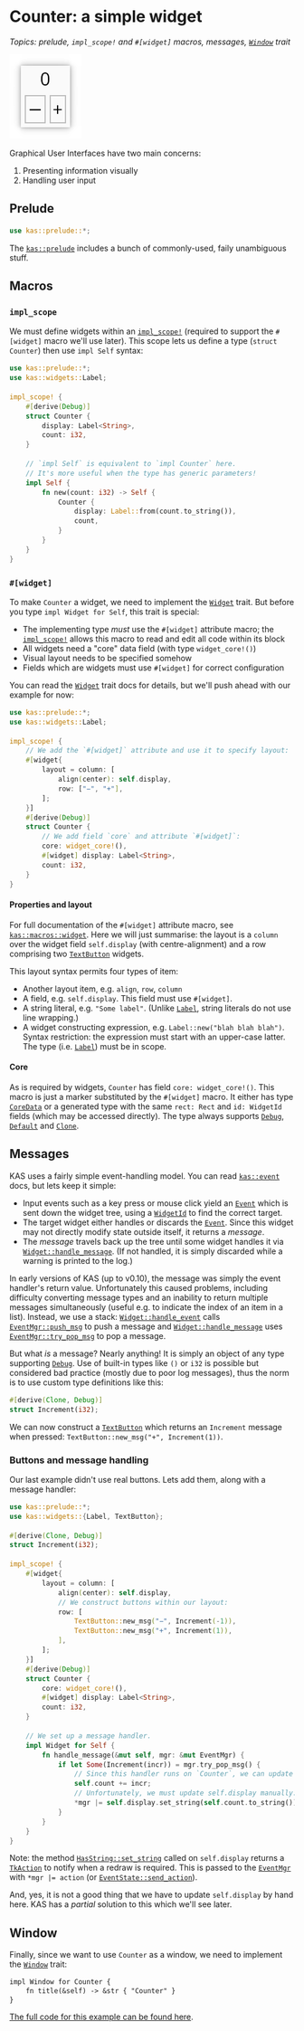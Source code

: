 # Counter: a simple widget

*Topics: prelude, `impl_scope!` and `#[widget]` macros, messages, [`Window`] trait*

![Counter](screenshots/counter.png)

Graphical User Interfaces have two main concerns:

1.  Presenting information visually
2.  Handling user input

## Prelude

```rust
use kas::prelude::*;
```
The [`kas::prelude`] includes a bunch of commonly-used, faily unambiguous stuff.

## Macros

### `impl_scope`

We must define widgets within an [`impl_scope!`] (required to support the
`#[widget]` macro we'll use later). This scope lets us define a type
(`struct Counter`) then use `impl Self` syntax:

```rust
use kas::prelude::*;
use kas::widgets::Label;

impl_scope! {
    #[derive(Debug)]
    struct Counter {
        display: Label<String>,
        count: i32,
    }

    // `impl Self` is equivalent to `impl Counter` here.
    // It's more useful when the type has generic parameters!
    impl Self {
        fn new(count: i32) -> Self {
            Counter {
                display: Label::from(count.to_string()),
                count,
            }
        }
    }
}
```

### `#[widget]`

To make `Counter` a widget, we need to implement the [`Widget`] trait. But
before you type `impl Widget for Self`, this trait is special:

-   The implementing type *must* use the `#[widget]` attribute macro; the
    [`impl_scope!`] allows this macro to read and edit all code within its block
-   All widgets need a "core" data field (with type `widget_core!()`)
-   Visual layout needs to be specified somehow
-   Fields which are widgets must use `#[widget]` for correct configuration

You can read the [`Widget`] trait docs for details, but we'll push ahead with
our example for now:
```rust
use kas::prelude::*;
use kas::widgets::Label;

impl_scope! {
    // We add the `#[widget]` attribute and use it to specify layout:
    #[widget{
        layout = column: [
            align(center): self.display,
            row: ["−", "+"],
        ];
    }]
    #[derive(Debug)]
    struct Counter {
        // We add field `core` and attribute `#[widget]`:
        core: widget_core!(),
        #[widget] display: Label<String>,
        count: i32,
    }
}
```

#### Properties and layout

For full documentation of the `#[widget]` attribute macro, see
[`kas::macros::widget`]. Here we will just summarise: the layout is a `column`
over the widget field `self.display` (with centre-alignment) and a row
comprising two [`TextButton`] widgets.

This layout syntax permits four types of item:

-   Another layout item, e.g. `align`, `row`, `column`
-   A field, e.g. `self.display`. This field must use `#[widget]`.
-   A string literal, e.g. `"Some label"`.
    (Unlike [`Label`], string literals do not use line wrapping.)
-   A widget constructing expression, e.g. `Label::new("blah blah blah")`.
    Syntax restriction: the expression must start with an upper-case latter.
    The type (i.e. [`Label`]) must be in scope.

#### Core

As is required by widgets, `Counter` has field `core: widget_core!()`. This
macro is just a marker substituted by the `#[widget]` macro. It either has type
[`CoreData`] or a generated type with the same `rect: Rect` and `id: WidgetId`
fields (which may be accessed directly).
The type always supports [`Debug`], [`Default`] and [`Clone`].

## Messages

KAS uses a fairly simple event-handling model. You can read [`kas::event`] docs,
but lets keep it simple:

-   Input events such as a key press or mouse click yield an [`Event`] which is
    sent down the widget tree, using a [`WidgetId`] to find the correct target.
-   The target widget either handles or discards the [`Event`]. Since this
    widget may not directly modify state outside itself, it returns a *message*.
-   The *message* travels back up the tree until some widget handles it via
    [`Widget::handle_message`]. (If not handled, it is simply discarded while a
    warning is printed to the log.)

In early versions of KAS (up to v0.10), the message was simply the event
handler's return value. Unfortunately this caused problems, including
difficulty converting message types and an inability to return multiple messages
simultaneously (useful e.g. to indicate the index of an item in a list).
Instead, we use a stack:
[`Widget::handle_event`] calls [`EventMgr::push_msg`] to push a message
and [`Widget::handle_message`] uses [`EventMgr::try_pop_msg`] to pop a message.

But what *is* a message? Nearly anything! It is simply an object of any type
supporting [`Debug`]. Use of built-in types like `()` or `i32` is possible but
considered bad practice (mostly due to poor log messages), thus the norm is to
use custom type definitions like this:
```rust
#[derive(Clone, Debug)]
struct Increment(i32);
```

We can now construct a [`TextButton`] which returns an `Increment` message when
pressed: `TextButton::new_msg("+", Increment(1))`.

### Buttons and message handling

Our last example didn't use real buttons. Lets add them, along with a message
handler:
```rust
use kas::prelude::*;
use kas::widgets::{Label, TextButton};

#[derive(Clone, Debug)]
struct Increment(i32);

impl_scope! {
    #[widget{
        layout = column: [
            align(center): self.display,
            // We construct buttons within our layout:
            row: [
                TextButton::new_msg("−", Increment(-1)),
                TextButton::new_msg("+", Increment(1)),
            ],
        ];
    }]
    #[derive(Debug)]
    struct Counter {
        core: widget_core!(),
        #[widget] display: Label<String>,
        count: i32,
    }

    // We set up a message handler.
    impl Widget for Self {
        fn handle_message(&mut self, mgr: &mut EventMgr) {
            if let Some(Increment(incr)) = mgr.try_pop_msg() {
                // Since this handler runs on `Counter`, we can update self.count:
                self.count += incr;
                // Unfortunately, we must update self.display manually:
                *mgr |= self.display.set_string(self.count.to_string());
            }
        }
    }
}
```

Note: the method [`HasString::set_string`] called on `self.display` returns a
[`TkAction`] to notify when a redraw is required. This is passed to the
[`EventMgr`] with `*mgr |= action` (or [`EventState::send_action`]).

And, yes, it is not a good thing that we have to update `self.display` by hand
here. KAS has a *partial* solution to this which we'll see later.

## Window

Finally, since we want to use `Counter` as a window, we need to implement the
[`Window`] trait:
```rust,ignore
impl Window for Counter {
    fn title(&self) -> &str { "Counter" }
}
```

[The full code for this example can be found here](https://github.com/kas-gui/tutorials/blob/master/examples/counter.rs).

[`kas::prelude`]: https://docs.rs/kas/latest/kas/prelude/index.html
[`Clone`]: https://doc.rust-lang.org/stable/std/clone/trait.Clone.html
[`Debug`]: https://doc.rust-lang.org/stable/std/fmt/trait.Debug.html
[`Default`]: https://doc.rust-lang.org/stable/std/default/trait.Default.html
[`Widget`]: https://docs.rs/kas/latest/kas/trait.Widget.html
[`Widget::handle_event`]: https://docs.rs/kas/latest/kas/trait.Widget.html#method.handle_event
[`Widget::handle_message`]: https://docs.rs/kas/latest/kas/trait.Widget.html#method.handle_message
[`Layout`]: https://docs.rs/kas/latest/kas/trait.Layout.html
[`impl_scope!`]: https://docs.rs/impl-tools/latest/impl_tools/macro.impl_scope.html
[impl-tools]: https://crates.io/crates/impl-tools
[`kas::macros::widget`]: https://docs.rs/kas/latest/kas/macros/attr.widget.html
[`CoreData`]: https://docs.rs/kas/latest/kas/struct.CoreData.html
[`TextButton`]: https://docs.rs/kas/latest/kas/widgets/struct.TextButton.html
[`TextButton::new_msg`]: https://docs.rs/kas/latest/kas/widgets/struct.TextButton.html#method.new_msg
[`EventMgr`]: https://docs.rs/kas/latest/kas/event/struct.EventMgr.html
[`EventMgr::push_msg`]: https://docs.rs/kas/latest/kas/event/struct.EventMgr.html#method.push_msg
[`EventMgr::try_pop_msg`]: https://docs.rs/kas/latest/kas/event/struct.EventMgr.html#method.try_pop_msg
[`HasString::set_string`]: https://docs.rs/kas/latest/kas/class/trait.HasString.html#tymethod.set_string
[`TkAction`]: https://docs.rs/kas/latest/kas/struct.TkAction.html
[`EventState::send_action`]: https://docs.rs/kas/latest/kas/event/struct.EventState.html#method.send_action
[`Window`]: https://docs.rs/kas/latest/kas/trait.Window.html
[`Label`]: https://docs.rs/kas/latest/kas/widgets/struct.Label.html
[`WidgetId`]: https://docs.rs/kas/latest/kas/struct.WidgetId.html
[`Event`]: https://docs.rs/kas/latest/kas/event/enum.Event.html
[`Event::on_activate`]: https://docs.rs/kas/latest/kas/event/enum.Event.html#method.on_activate
[`kas::event`]: https://docs.rs/kas/latest/kas/event/index.html
